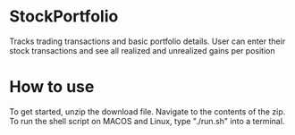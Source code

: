 # StockPortfolio
Tracks trading transactions and basic portfolio details. User can enter their stock transactions and see all realized and unrealized gains per position 

# How to use
To get started, unzip the download file. Navigate to the contents of the zip. To run the shell script on MACOS and Linux, type "./run.sh" into a terminal.
